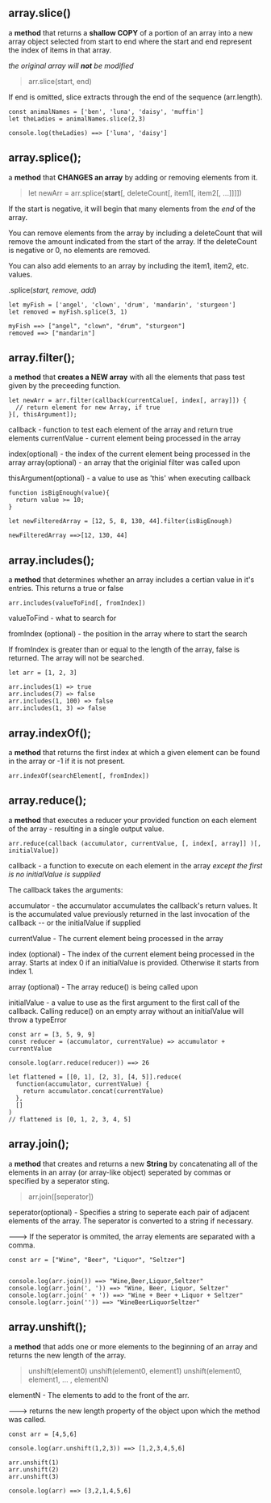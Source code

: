 ## array.slice()

a **method** that returns a **shallow COPY** of a portion of an array into a new array object selected from start to end where the start and end represent the index of items in that array.

_the original array will **not** be modified_

> arr.slice(start, end)

If end is omitted, slice extracts through the end of the sequence (arr.length).

```
const animalNames = ['ben', 'luna', 'daisy', 'muffin']
let theLadies = animalNames.slice(2,3)

console.log(theLadies) ==> ['luna', 'daisy']
```

## array.splice();

a **method** that **CHANGES an array** by adding or removing elements from it.  

> let newArr = arr.splice(**start**[, deleteCount[, item1[, item2[, ...]]]])

If the start is negative, it will begin that many elements from the _end_ of the array.

You can remove elements from the array by including a deleteCount that will remove the amount indicated from the start of the array. If the deleteCount is negative or 0, no elements are removed.

You can also add elements to an array by including the item1, item2, etc. values. 

.splice(_start, remove, add_)

```
let myFish = ['angel', 'clown', 'drum', 'mandarin', 'sturgeon']
let removed = myFish.splice(3, 1)

myFish ==> ["angel", "clown", "drum", "sturgeon"]
removed ==> ["mandarin"]

```

## array.filter();

a **method** that **creates a NEW array** with all the elements that pass test given by the preceeding function.  

```
let newArr = arr.filter(callback(currentCalue[, index[, array]]) { 
  // return element for new Array, if true
}[, thisArgument]);
```

callback - function to test each element of the array and return true elements
currentValue - current element being processed in the array 

index(optional) - the index of the current element being processed in the array 
array(optional) - an array that the originial filter was called upon 

thisArgument(optional) - a value to use as 'this' when executing callback


```
function isBigEnough(value){
  return value >= 10;
}

let newFilteredArray = [12, 5, 8, 130, 44].filter(isBigEnough)

newFilteredArray ==>[12, 130, 44]
```

## array.includes();

a **method** that determines whether an array includes a certian value in it's entries. This returns a true or false 

```
arr.includes(valueToFind[, fromIndex])

```

valueToFind - what to search for

fromIndex (optional) - the position in the array where to start the search

If fromIndex is greater than or equal to the length of the array, false is returned. The array will not be searched.

```
let arr = [1, 2, 3]

arr.includes(1) => true
arr.includes(7) => false
arr.includes(1, 100) => false
arr.includes(1, 3) => false
```

## array.indexOf();

a **method** that returns the first index at which a given element can be found in the array or -1 if it is not present.

```
arr.indexOf(searchElement[, fromIndex])

```

## array.reduce();

a **method** that executes a reducer your provided function on each element of the array - resulting in a single output value.

```
arr.reduce(callback (accumulator, currentValue, [, index[, array]] )[, initialValue])

```

callback - a function to execute on each element in the array *except the first is no initialValue is supplied*

The callback takes the arguments: 

accumulator - the accumulator accumulates the callback's return values. It is the accumulated value previously returned in the last invocation of the callback -- or the initialValue if supplied

currentValue - The current element being processed in the array

index (optional) - The index of the current element being processed in the array. Starts at index 0 if an initialValue is provided. Otherwise it starts from index 1.

array (optional) - The array reduce() is being called upon 

initialValue - a value to use as the first argument to the first call of the callback. Calling reduce() on an empty array without an initialValue will throw a typeError

```
const arr = [3, 5, 9, 9]
const reducer = (accumulator, currentValue) => accumulator + currentValue

console.log(arr.reduce(reducer)) ==> 26
```

```
let flattened = [[0, 1], [2, 3], [4, 5]].reduce(
  function(accumulator, currentValue) {
    return accumulator.concat(currentValue)
  },
  []
)
// flattened is [0, 1, 2, 3, 4, 5]
```

## array.join();

a **method** that creates and returns a new **String** by concatenating all of the elements in an array (or array-like object) seperated by commas or specified by a seperator sting.


>arr.join([seperator])

seperator(optional) - Specifies a string to seperate each pair of adjacent elements of the array. The seperator is converted to a string if necessary. 

---> If the seperator is ommited, the array elements are separated with a comma. 

```
const arr = ["Wine", "Beer", "Liquor", "Seltzer"]


console.log(arr.join()) ==> "Wine,Beer,Liquor,Seltzer"
console.log(arr.join(', ')) ==> "Wine, Beer, Liquor, Seltzer"
console.log(arr.join(' + ')) ==> "Wine + Beer + Liquor + Seltzer"
console.log(arr.join('')) ==> "WineBeerLiquorSeltzer"

```

## array.unshift();

a **method** that adds one or more elements to the beginning of an array and returns the new length of the array.


>unshift(element0)
>unshift(element0, element1)
>unshift(element0, element1, ... , elementN)

elementN - The elements to add to the front of the arr. 

---> returns the new length property of the object upon which the method was called. 

```
const arr = [4,5,6]

console.log(arr.unshift(1,2,3)) ==> [1,2,3,4,5,6]

arr.unshift(1)
arr.unshift(2)
arr.unshift(3)

console.log(arr) ==> [3,2,1,4,5,6]

```


